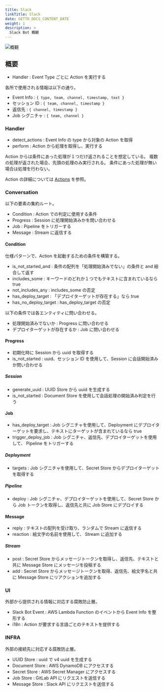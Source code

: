 ```yaml
---
title: Slack
linkTitle: Slack
date: GETTO_DOCS_CONTENT_DATE
weight: 1
description: >
  Slack Bot 概観
---
```


![概観](abstract.png)


## 概要

- Handler : Event Type ごとに Action を実行する

各所で使用される情報は以下の通り。

- Event Info : `{ type, team, channel, timestamp, text }`
- セッション ID : `{ team, channel, timestamp }`
- 返信先 : `{ channel, timestamp }`
- Job シグニチャ : `{ team, channel }`


### Handler

- detect_actions : Event Info の type から対象の Action を取得
- perform : Action から処理を取得し、実行する

Action からは条件にあった処理が１つだけ返されることを想定している。
複数の処理が返された場合、先頭の処理のみ実行される。
条件にあった処理が無い場合は処理を行わない。

Action の詳細については [Actions](actions/) を参照。


### Conversation

以下の要素の集約ルート。

- Condition : Action での判定に使用する条件
- Progress : Session に処理開始済みかを問い合わせる
- Job : Pipeline をトリガーする
- Message : Stream に返信する


#### Condition

仕様パターンで、Action を起動するための条件を構築する。

- is_not_started_and : 条件の配列を「処理開始済みでない」の条件と and 結合して返す
- includes_some : キーワードのどれか１つでもテキストに含まれているなら true
- not_includes_any : includes_some の否定
- has_deploy_target : 「デプロイターゲットが存在する」なら true
- has_no_deploy_target : has_deploy_target の否定

以下の条件では各エンティティに問い合わせる。

- 処理開始済みでないか : Progress に問い合わせる
- デプロイターゲットが存在するか : Job に問い合わせる


#### Progress

- 初期化時に Session から uuid を取得する
- is_not_started : uuid、セッション ID を使用して、Session に会話開始済みか問い合わせる


##### Session

- generate_uuid : UUID Store から uuid を生成する
- is_not_started : Document Store を使用して会話処理の開始済み判定を行う


#### Job

- has_deploy_target : Job シグニチャを使用して、Deployment にデプロイターゲットを要求し、テキストにターゲットが含まれているなら true
- trigger_deploy_job : Job シグニチャ、返信先、デプロイターゲットを使用して、 Pipeline をトリガーする


##### Deployment

- targets : Job シグニチャを使用して、Secret Store からデプロイターゲットを取得する


##### Pipeline

- deploy : Job シグニチャ、デプロイターゲットを使用して、Secret Store から Job トークンを取得し、返信先と共に Job Store にデプロイする


#### Message

- reply : テキストの配列を受け取り、ランダムで Stream に返信する
- reaction : 絵文字の名前を使用して、 Stream に追加する


##### Stream

- post : Secret Store からメッセージトークンを取得し、返信先、テキストと共に Message Store にメッセージを投稿する
- add : Secret Store からメッセージトークンを取得、返信先、絵文字名と共に Message Store にリアクションを追加する


### UI

外部から提供される情報に対応する腐敗防止層。

- Slack Bot Event : AWS Lambda Function のイベントから Event Info を整形する
- i18n : Action が要求する言語ごとのテキストを提供する


### INFRA

外部の接続先に対応する腐敗防止層。

- UUID Store : uuid で v4 uuid を生成する
- Document Store : AWS DynamoDB にアクセスする
- Secret Store : AWS Secret Manager にアクセスする
- Job Store : GitLab API にリクエストを送信する
- Message Store : Slack API にリクエストを送信する
